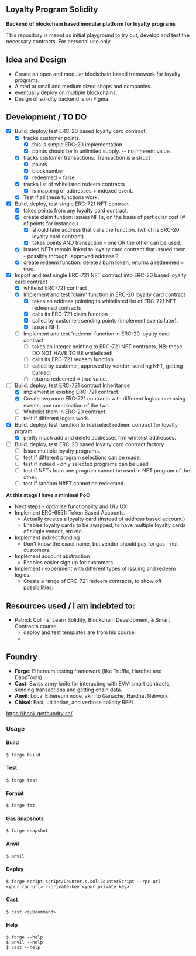 ## Loyalty Program Solidity 
**Backend of blockchain based modular platform for loyalty programs**

This repository is meant as initial playground to try out, develop and test the necessary contracts.
For personal use only. 

## Idea and Design

- Create an open and modular blockchain based framework for loyalty programs. 
- Aimed at small and medium sized shops and companies. 
- eventually deploy on multiple blockchains. 
- Design of solidity backend is on Figma. 

## Development / TO DO 

- [x] Build, deploy, test ERC-20 based loyalty card contract. 
  - [x] tracks customer points. 
    - [x] this is simple ERC-20 implementation. 
    -  [x] points should be in unlimited supply. -- no inherent value. 
  - [x] tracks customer transactions. Transaction is a struct
    - [x] points 
    - [x] blocknumber 
    - [x] redeemed = false
  - [x] tracks list of whitelisted redeem contracts
    - [x] is mapping of addresses + indexed event. 
  - [x] Test if all these functions work. 
- [x] Build, deploy, test single ERC-721 NFT contract 
  - [x] takes points from any loyalty card contract. 
  - [x] create claim funtion: issues NFTs, on the basis of particular cost (# of points for instance.) 
    - [x] should take address that calls the function. (which is ERC-20 loyalty card contract)
    - [x] takes points AND transaction - one OR the other can be used. 
  - [x] issued NFTs remain linked to loyalty card contract that issued them. - possibly through 'approved address'? 
  - [x] create redeem function: delete / burn token, returns a redeemed = true.  
- [x] Import and test single ERC-721 NFT contract into ERC-20 based loyalty card contract
  - [x] whitelist ERC-721 contract
  - [x] Implement and test 'claim' function in ERC-20 loyalty card contract
    - [x] takes an address pointing to whitelisted list of ERC-721 NFT redeemed contracts
    - [x] calls its ERC-721 claim function   
    - [x] called by customer: sending points (implement events later).
    - [x] issues NFT. 
  - [ ] Implement and test 'redeem' function in ERC-20 loyalty card contract
    - [ ] takes an integer pointing to ERC-721 NFT contracts. NB: these DO NOT HAVE TO BE whitelisted! 
    - [ ] calls its ERC-721 redeem function
    - [ ] called by customer, approved by vendor: sending NFT, getting burned. 
    - [ ] returns redeemed = true value.  
- [ ] Build, deploy, test ERC-721 contract Inheritance
  - [x] implement in existing ERC-721 contract. 
  - [x] Create two more ERC-721 contracts with different logics: one using events, one combination of the two. 
  - [ ] Whitelist them in ERC-20 contract.
  - [ ] test if different logics work. 
- [x] Build, deploy, test function to (de)select redeem contract for loyalty prgram. 
  - [x] pretty much add and delete addresses frm whitelist addresses. 
- [ ] Build, deploy, test ERC-20 based loyalty card contract factory
  - [ ] Issue multiple loyalty programs. 
  - [ ] test if different program selections can be made. 
  - [ ] test if indeed - only selected programs can be used. 
  - [ ] test if NFTs from one program cannot be used in NFT program of the other. 
  - [ ] test if random N#FT cannot be redeemed.

**At this stage I have a minimal PoC** 

- Next steps - optimise functionality and UI / UX: 
- Implement ERC-6551: Token Based Accounts. 
  - Actually creates a loyalty card (instead of address based account.)
  - Enables loyalty cards to be swapped, to have multiple loyalty cards of single vendor, etc etc. 
- Implement indirect funding
  - Don't know the exact name, but vendor should pay for gas - not customers. 
- Implement account abstraction
  - Enables easier sign up for customers. 
- Implement / experiment with different types of issuing and redeem logics. 
  - Create a range of ERC-721 redeem contracts, to show off possibilities.

## Resources used / I am indebted to:  
-  Patrick Collins' Learn Solidity, Blockchain Development, & Smart Contracts course. 
   -  deploy and test templates are from his course. 
   -    

## Foundry

-   **Forge**: Ethereum testing framework (like Truffle, Hardhat and DappTools).
-   **Cast**: Swiss army knife for interacting with EVM smart contracts, sending transactions and getting chain data.
-   **Anvil**: Local Ethereum node, akin to Ganache, Hardhat Network.
-   **Chisel**: Fast, utilitarian, and verbose solidity REPL.


https://book.getfoundry.sh/

### Usage

#### Build

```shell
$ forge build
```

#### Test

```shell
$ forge test
```

#### Format

```shell
$ forge fmt
```

#### Gas Snapshots

```shell
$ forge snapshot
```

#### Anvil

```shell
$ anvil
```

#### Deploy

```shell
$ forge script script/Counter.s.sol:CounterScript --rpc-url <your_rpc_url> --private-key <your_private_key>
```

#### Cast

```shell
$ cast <subcommand>
```

#### Help

```shell
$ forge --help
$ anvil --help
$ cast --help
```
